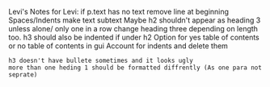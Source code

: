 Levi's Notes for Levi:
    if p.text has no text remove line at beginning
    Spaces/Indents make text subtext
    Maybe h2 shouldn't appear as heading 3 unless alone/ only one in a row
    change heading three depending on length too. h3 should also be indented if under h2
    Option for yes table of contents or no table of contents in gui
    Account for indents and delete them

    h3 doesn't have bullete sometimes and it looks ugly
    more than one heding 1 should be formatted diffrently (As one para not seprate)


